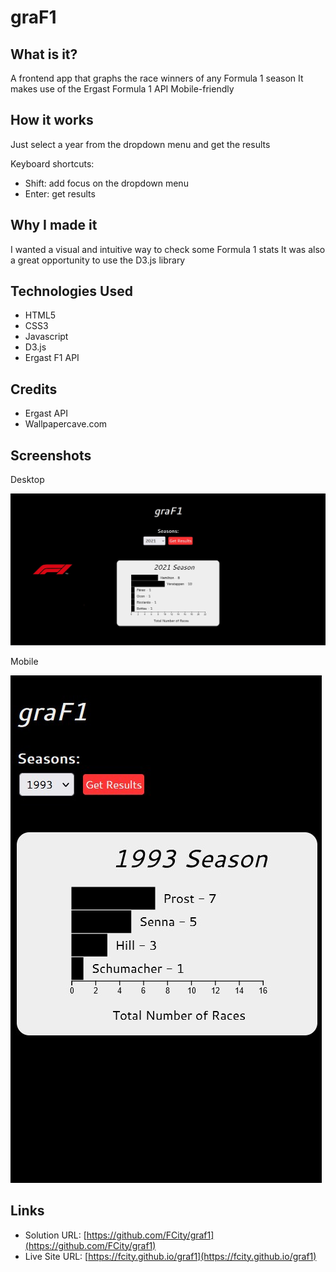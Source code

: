 # graF1

## What is it?

A frontend app that graphs the race winners of any Formula 1 season
It makes use of the Ergast Formula 1 API
Mobile-friendly

## How it works

Just select a year from the dropdown menu and get the results

Keyboard shortcuts:

- Shift: add focus on the dropdown menu
- Enter: get results

## Why I made it

I wanted a visual and intuitive way to check some Formula 1 stats
It was also a great opportunity to use the D3.js library

## Technologies Used

- HTML5
- CSS3
- Javascript
- D3.js
- Ergast F1 API

## Credits

- Ergast API
- Wallpapercave.com

## Screenshots

Desktop

![Desktop view](./images/screenshot-desktop.jpg?raw=true)

Mobile

![Mobile view](./images/screenshot-mobile.jpg?raw=true)

## Links

- Solution URL: [https://github.com/FCity/graf1](https://github.com/FCity/graf1)
- Live Site URL: [https://fcity.github.io/graf1](https://fcity.github.io/graf1)
